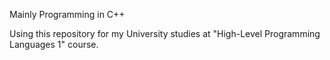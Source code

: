 Mainly Programming in C++

Using this repository for my University studies at "High-Level Programming Languages 1" course.
